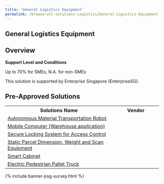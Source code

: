 ```yaml
---
title: 'General Logistics Equipment'
permalink: /browse-all-solutions-Logistics/General-Logistics-Equipment
---
```


## General Logistics Equipment
## Overview

**Support Level and Conditions**

Up to 70% for SMEs, N.A. for non-SMEs

This solution is supported by Enterprise Singapore (EnterpriseSG).

## Pre-Approved Solutions

<table>
<tr>
<th style='width: auto;'><b>Solutions Name</b></th>
<th style='width: 30%;'><b>Vendor</b></th>
</tr>
<tr>
<td><a href='/productivity-solutions-grant/solutionrepo/solution24' target='_blank'>Autonomous Material Transportation Robot</a><br></td>
<td></td>
</tr>
<tr>
<td><a href='/productivity-solutions-grant/solutionrepo/solution72' target='_blank'>Mobile Computer (Warehouse application)</a><br></td>
<td></td>
</tr>
<tr>
<td><a href='/productivity-solutions-grant/solutionrepo/solution119' target='_blank'>Secure Locking System for Access Control</a><br></td>
<td></td>
</tr>
<tr>
<td><a href='/productivity-solutions-grant/solutionrepo/solution754' target='_blank'>Static Parcel Dimension, Weight and Scan Equipment</a><br></td>
<td></td>
</tr>
<tr>
<td><a href='/productivity-solutions-grant/solutionrepo/solution755' target='_blank'>Smart Cabinet</a><br></td>
<td></td>
</tr>
<tr>
<td><a href='/productivity-solutions-grant/solutionrepo/solution1410' target='_blank'>Electric Pedestrian Pallet Truck</a><br></td>
<td></td>
</tr>
</table>

{% include banner-psg-survey.html %}
